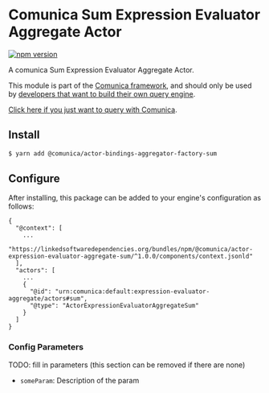# Comunica Sum Expression Evaluator Aggregate Actor

[![npm version](https://badge.fury.io/js/%40comunica%2Factor-expression-evaluator-aggregate-sum.svg)](https://www.npmjs.com/package/@comunica/actor-expression-evaluator-aggregate-sum)

A comunica Sum Expression Evaluator Aggregate Actor.

This module is part of the [Comunica framework](https://github.com/comunica/comunica),
and should only be used by [developers that want to build their own query engine](https://comunica.dev/docs/modify/).

[Click here if you just want to query with Comunica](https://comunica.dev/docs/query/).

## Install

```bash
$ yarn add @comunica/actor-bindings-aggregator-factory-sum
```

## Configure

After installing, this package can be added to your engine's configuration as follows:
```text
{
  "@context": [
    ...
    "https://linkedsoftwaredependencies.org/bundles/npm/@comunica/actor-expression-evaluator-aggregate-sum/^1.0.0/components/context.jsonld"  
  ],
  "actors": [
    ...
    {
      "@id": "urn:comunica:default:expression-evaluator-aggregate/actors#sum",
      "@type": "ActorExpressionEvaluatorAggregateSum"
    }
  ]
}
```

### Config Parameters

TODO: fill in parameters (this section can be removed if there are none)

* `someParam`: Description of the param
